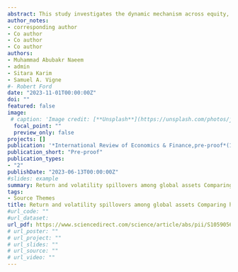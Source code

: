 ```yaml
---
abstract: This study investigates the dynamic mechanism across equity, cryptocurrency, and commodity markets before and during health and geopolitical crisis (Covid-19 and the Ukrainian war). We apply the (TVP-VAR) based extended joint connectedness methodology, to understand return and volatility connectedness of financial markets for 2010–2023 period. The empirical results indicate that spillovers were particularly high during the Covid-19 and Russia-Ukraine war. First, health and geopolitical risks considerably impact the return and volatility system. Second, the value of total joint connectedness during the COVID-19 period was greater than during Russia-Ukraine war crisis. Also, evidence suggests that Commodity markets, received the highest shocks from other markets after Russia-Ukraine war and wheat was the main commodity receiving chocks from both health and geopolitical crisis. Our findings indicate that spillover channels differ depending on the type of crisis. Specifically, low-frequency components are the main transmission channels during the health crisis, whereas high-frequency components are the main transmission channels during the geopolitical crisis. Finally, results indicate that, cryptocurrency markets played some minor role in transmitting risks between markets. Our results are important in understanding how assets affect return and volatility spillover during geopolitical and health crises and are of particular importance to policymakers, market regulators, investors, and portfolio managers.
author_notes:
- corresponding author
- Co author
- Co author
- Co author
authors:
- Muhammad Abubakr Naeem
- admin
- Sitara Karim
- Samuel A. Vigne
#- Robert Ford
date: "2023-11-01T00:00:00Z"
doi: ""
featured: false
image:
 # caption: 'Image credit: [**Unsplash**](https://unsplash.com/photos/jdD8gXaTZsc)'
  focal_point: ""
  preview_only: false
projects: []
publication: '*International Review of Economics & Finance,pre-proof*(1)'
publication_short: "Pre-proof"
publication_types:
- "2"
publishDate: "2023-06-13T00:00:00Z"
#slides: example
summary: Return and volatility spillovers among global assets Comparing health crisis with geopolitical crisis
tags:
- Source Themes
title: Return and volatility spillovers among global assets Comparing health crisis with geopolitical crisis
#url_code: ""
#url_dataset: 
url_pdf: https://www.sciencedirect.com/science/article/abs/pii/S1059056023001764
# url_poster: ""
# url_project: ""
# url_slides: ""
# url_source: ""
# url_video: ""
---
```


